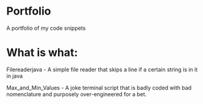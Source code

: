 # Portfolio
A portfolio of my code snippets

# What is what:
Filereaderjava - A simple file reader that skips a line if a certain string is in it in java

Max_and_Min_Values - A joke terminal script that is badly coded with bad nomenclature and purposely over-engineered for a bet. 
